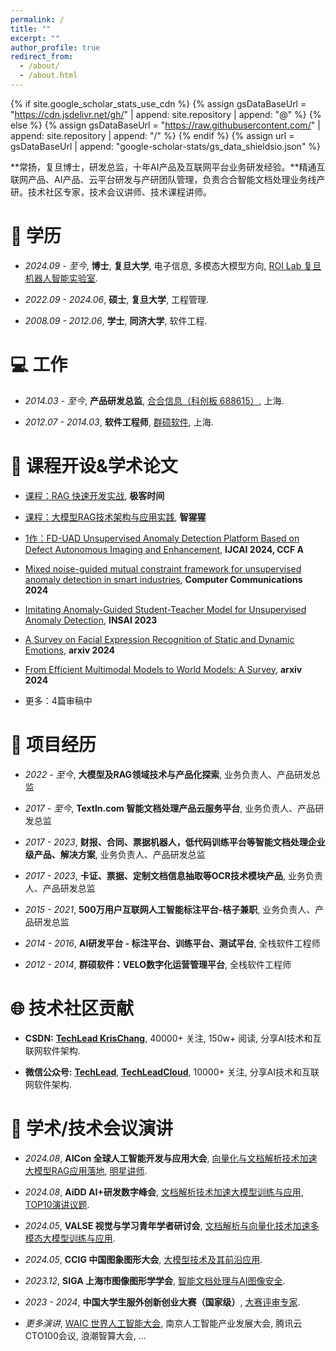 ```yaml
---
permalink: /
title: ""
excerpt: ""
author_profile: true
redirect_from: 
  - /about/
  - /about.html
---
```


{% if site.google_scholar_stats_use_cdn %}
{% assign gsDataBaseUrl = "https://cdn.jsdelivr.net/gh/" | append: site.repository | append: "@" %}
{% else %}
{% assign gsDataBaseUrl = "https://raw.githubusercontent.com/" | append: site.repository | append: "/" %}
{% endif %}
{% assign url = gsDataBaseUrl | append: "google-scholar-stats/gs_data_shieldsio.json" %}

<span class='anchor' id='about-me'></span>

**常扬，复旦博士，研发总监，十年AI产品及互联网平台业务研发经验。**精通互联网产品、AI产品、云平台研发与产研团队管理，负责合合智能文档处理业务线产研。技术社区专家，技术会议讲师、技术课程讲师。

<span class='anchor' id='education'></span>
# 📖 学历

- *2024.09 - 至今*, **博士**, **复旦大学**, 电子信息, 多模态大模型方向, [ROI Lab 复旦机器人智能实验室](https://www.fudanroilab.com/index.html).

- *2022.09 - 2024.06*, **硕士**, **复旦大学**, 工程管理.

- *2008.09 - 2012.06*, **学士**, **同济大学**, 软件工程.

<span class='anchor' id='job'></span>
# 💻 工作

- *2014.03 - 至今*, **产品研发总监**, [合合信息（科创板 688615）](https://www.intsig.com/), 上海.

- *2012.07 - 2014.03*, **软件工程师**, [群硕软件](https://www.augmentum.com.cn/), 上海.

<span class='anchor' id='academic'></span>
# 📄 课程开设&学术论文 

- [课程：RAG 快速开发实战](https://time.geekbang.org/column/intro/100804101), **极客时间**

- [课程：大模型RAG技术架构与应用实践](https://aiorang.com/c/ZWEzZWIzODFhOWJiZGUxMDc5YzM=), **智猩猩**

- [1作：FD-UAD Unsupervised Anomaly Detection Platform Based on Defect Autonomous Imaging and Enhancement](https://www.ijcai.org/proceedings/2024/0993.pdf), **IJCAI 2024, CCF A**

- [Mixed noise-guided mutual constraint framework for unsupervised anomaly detection in smart industries](https://www.sciencedirect.com/science/article/pii/S0140366423004723), **Computer Communications 2024**

- [Imitating Anomaly-Guided Student-Teacher Model for Unsupervised Anomaly Detection](), **INSAI 2023**

- [A Survey on Facial Expression Recognition of Static and Dynamic Emotions](https://arxiv.org/abs/2408.15777), **arxiv 2024**

- [From Efficient Multimodal Models to World Models: A Survey](https://arxiv.org/abs/2407.00118), **arxiv 2024**  

- 更多：4篇审稿中

<span class='anchor' id='project'></span>
# 🎯 项目经历

- *2022 - 至今*, **大模型及RAG领域技术与产品化探索**, 业务负责人、产品研发总监

- *2017 - 至今*, **TextIn.com 智能文档处理产品云服务平台**, 业务负责人、产品研发总监

- *2017 - 2023*, **财报、合同、票据机器人，低代码训练平台等智能文档处理企业级产品、解决方案**, 业务负责人、产品研发总监

- *2017 - 2023*, **卡证、票据、定制文档信息抽取等OCR技术模块产品**, 业务负责人、产品研发总监

- *2015 - 2021*, **500万用户互联网人工智能标注平台-桔子兼职**, 业务负责人、产品研发总监

- *2014 - 2016*, **AI研发平台 - 标注平台、训练平台、测试平台**, 全栈软件工程师

- *2012 - 2014*, **群硕软件：VELO数字化运营管理平台**, 全栈软件工程师


<span class='anchor' id='community'></span>
# 🌐 技术社区贡献

- **CSDN:** [**TechLead KrisChang**](https://techlead.blog.csdn.net), 40000+ 关注, 150w+ 阅读, 分享AI技术和互联网软件架构.

- **微信公众号:** [**TechLead**](https://raw.githubusercontent.com/yangchangcy/zh/refs/heads/main/images/wechat1.jpg), [**TechLeadCloud**](https://raw.githubusercontent.com/yangchangcy/zh/refs/heads/main/images/wechat2.jpg), 10000+ 关注, 分享AI技术和互联网软件架构.

<span class='anchor' id='speech'></span>
# 💬 学术/技术会议演讲

- *2024.08*, **AICon 全球人工智能开发与应用大会**, [向量化与文档解析技术加速大模型RAG应用落地](https://aicon.infoq.cn/2024/shanghai/presentation/6004), [明星讲师](https://mp.weixin.qq.com/s/4UHYJ1cb-XiQPHjdOEXf6A).

- *2024.08*, **AiDD AI+研发数字峰会**, [文档解析技术加速大模型训练与应用](https://aidd.vip/CWBWD-2024bj), [TOP10演讲议题](https://mp.weixin.qq.com/s/Dx0o7EazUkZa9dxRutKJbw).

- *2024.05*, **VALSE 视觉与学习青年学者研讨会**, [文档解析与向量化技术加速多模态大模型训练与应用](https://cloud.tencent.com/developer/article/2417196).

- *2024.05*, **CCIG 中国图象图形大会**, [大模型技术及其前沿应用](https://baijiahao.baidu.com/s?id=1800356490899597731).

- *2023.12*, **SIGA 上海市图像图形学学会**, [智能文档处理与AI图像安全](http://www.siga.org.cn/xhhd/2023hj.html).

- *2023 - 2024*, **中国大学生服外创新创业大赛（国家级）**, [大赛评审专家](https://finance.sina.cn/2024-08-27/detail-incmachm4105424.d.html).

- *更多演讲*, [WAIC 世界人工智能大会](https://m.yicai.com/news/101104344.html), 南京人工智能产业发展大会, 腾讯云CTO100会议, 浪潮智算大会, ...